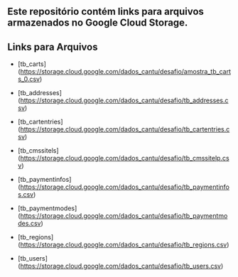 ## Este repositório contém links para arquivos armazenados no Google Cloud Storage.

## Links para Arquivos

- [tb_carts] (https://storage.cloud.google.com/dados_cantu/desafio/amostra_tb_carts_0.csv)

- [tb_addresses] (https://storage.cloud.google.com/dados_cantu/desafio/tb_addresses.csv)

- [tb_cartentries] (https://storage.cloud.google.com/dados_cantu/desafio/tb_cartentries.csv)

- [tb_cmssitels] (https://storage.cloud.google.com/dados_cantu/desafio/tb_cmssitelp.csv)

- [tb_paymentinfos] (https://storage.cloud.google.com/dados_cantu/desafio/tb_paymentinfos.csv)

- [tb_paymentmodes] (https://storage.cloud.google.com/dados_cantu/desafio/tb_paymentmodes.csv)

- [tb_regions] (https://storage.cloud.google.com/dados_cantu/desafio/tb_regions.csv)

- [tb_users]  (https://storage.cloud.google.com/dados_cantu/desafio/tb_users.csv)
  
